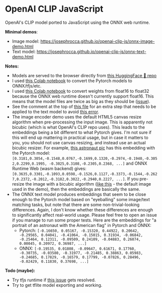 # OpenAI CLIP JavaScript
OpenAI's CLIP model ported to JavaScript using the ONNX web runtime.

**Minimal demos**:
* Image model: https://josephrocca.github.io/openai-clip-js/onnx-image-demo.html
* Text model: https://josephrocca.github.io/openai-clip-js/onnx-text-demo.html

**Notes:**

* Models are served to the browser directly from [this HuggingFace 🤗 repo](https://huggingface.co/rocca/openai-clip-js/tree/main)
* I used [this Colab notebook](https://colab.research.google.com/github/josephrocca/openai-clip-js/blob/main/Export_CLIP_to_ONNX_tflite_tfjs_tf_saved_model.ipynb) to convert the Pytorch models to ONNX/tfjs/etc.
* I used [this Colab notebook](https://colab.research.google.com/github/josephrocca/openai-clip-js/blob/main/ONNX_float16_to_float32.ipynb) to convert weights from float16 to float32 because the ONNX web runtime doesn't currently support float16. This means that the model files are twice as big as they should be ([issue](https://github.com/microsoft/onnxruntime/issues/9758)).
* See the comment at the top of [this file](https://github.com/josephrocca/onnx-typecast/blob/master/fix-clip-text-vit-32-float32---scratch.py) for an extra step that needs to be applied to the text model to avoid [this error](https://github.com/microsoft/onnxruntime/issues/9760#issue-1053052192).
* The image encoder demo uses the default HTML5 canvas resize algorithm when pre-processing the input image. This is apparently not bicubic (which is what OpenAI's CLIP repo uses). This leads to the embeddings being a bit different to what Pytorch gives. I'm not sure if this will end up mattering in practical usage, but in case it matters to you, you should not use canvas resizing, and instead use an actual bicubic resizer. For example, [this astronaut pic](https://i.imgur.com/ec4Ao4s.png) has this embedding with the Pytorch model: `[0.3181,0.3054,-0.1548,0.0767,-0.1699,0.1320,-0.2974,-0.1940,-0.3052,0.2299,0.1995, -0.3025,0.3108,-0.2305,0.2368, ...]` and ONNX Runtime Web (wasm backend) gives: `[0.3635,0.3301,-0.1093,0.0598,-0.1526,0.1127,-0.3373,-0.1544,-0.2627,0.2372,-0.2012,-0.3182,0.3022,-0.2940,0.2227, ...]`. If you pre-resize the image with a bicubic algorithm ([like this](https://i.imgur.com/RKsLoNB.png) - the default image used in the demo), then the embeddings are basically the same.
* The ONNX text model produces embeddings that seem to be close enough to the Pytorch model based on "eyeballing" some image/text matching tasks, but note that there are some non-trivial-looking differences. Again, I don't know whether these differences are enough to significantly affect real-world usage. Please feel free to open an issue if you manage to run some proper tests. Here are the embeddings for "a portrait of an astronaut with the American flag" in Pytorch and ONNX:
  * Pytorch: `[-0.16650, 0.05167, -0.15320, 0.44922, 0.20642, -0.29565, 0.04041, -0.41064, -0.15015, 0.31934, -0.06842, -0.25464, 0.12311, -0.09509, 0.24109, -0.04883, 0.26074, 0.00045, 0.20972, 0.36987, ...]`
  * ONNX: `[-0.19535, 0.01808, -0.09647, 0.61671, 0.17760, -0.30735, -0.03580, -0.31977, -0.21485, 0.38863, 0.05983, -0.24685, 0.17829, -0.16579, 0.17799, -0.07826, 0.28496, -0.02429, 0.11830, 0.37698, ...]`


**Todo (maybe):**
* Try tfjs runtime if [this issue](https://github.com/tensorflow/tfjs/issues/5847) gets resolved.
* Try to get tflite model exporting and working.
